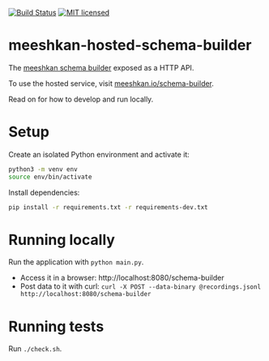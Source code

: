 [![Build Status](https://github.com/meeshkan/meeshkan-hosted-schema-builder/workflows/CI/badge.svg)](https://github.com/meeshkan/meeshkan-hosted-schema-builder/actions?query=workflow%3ACI)
[![MIT licensed](http://img.shields.io/:license-MIT-blue.svg)](LICENSE)

# meeshkan-hosted-schema-builder
The [meeshkan schema builder](https://github.com/meeshkan/meeshkan) exposed as a HTTP API.

To use the hosted service, visit [meeshkan.io/schema-builder](https://meeshkan.io/schema-builder).

Read on for how to develop and run locally.

# Setup
Create an isolated Python environment and activate it:

```sh
python3 -m venv env
source env/bin/activate
```

Install dependencies:

```sh
pip install -r requirements.txt -r requirements-dev.txt
```

# Running locally
Run the application with `python main.py`.

- Access it in a browser: http://localhost:8080/schema-builder
- Post data to it with curl: `curl -X POST --data-binary @recordings.jsonl http://localhost:8080/schema-builder`

# Running tests
Run `./check.sh`.
